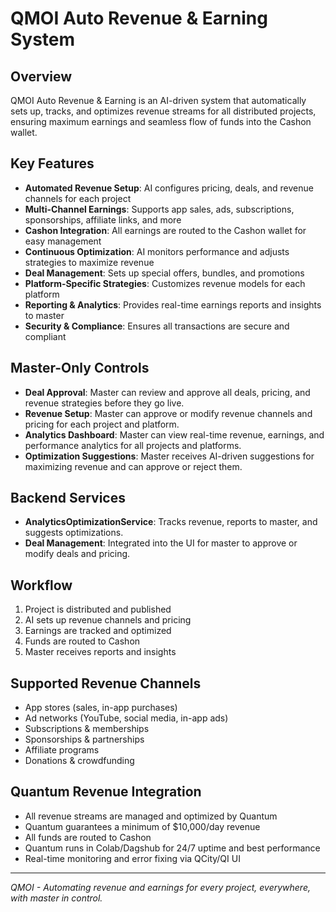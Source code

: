 # QMOI Auto Revenue & Earning System

## Overview

QMOI Auto Revenue & Earning is an AI-driven system that automatically sets up, tracks, and optimizes revenue streams for all distributed projects, ensuring maximum earnings and seamless flow of funds into the Cashon wallet.

## Key Features

- **Automated Revenue Setup**: AI configures pricing, deals, and revenue channels for each project
- **Multi-Channel Earnings**: Supports app sales, ads, subscriptions, sponsorships, affiliate links, and more
- **Cashon Integration**: All earnings are routed to the Cashon wallet for easy management
- **Continuous Optimization**: AI monitors performance and adjusts strategies to maximize revenue
- **Deal Management**: Sets up special offers, bundles, and promotions
- **Platform-Specific Strategies**: Customizes revenue models for each platform
- **Reporting & Analytics**: Provides real-time earnings reports and insights to master
- **Security & Compliance**: Ensures all transactions are secure and compliant

## Master-Only Controls

- **Deal Approval**: Master can review and approve all deals, pricing, and revenue strategies before they go live.
- **Revenue Setup**: Master can approve or modify revenue channels and pricing for each project and platform.
- **Analytics Dashboard**: Master can view real-time revenue, earnings, and performance analytics for all projects and platforms.
- **Optimization Suggestions**: Master receives AI-driven suggestions for maximizing revenue and can approve or reject them.

## Backend Services

- **AnalyticsOptimizationService**: Tracks revenue, reports to master, and suggests optimizations.
- **Deal Management**: Integrated into the UI for master to approve or modify deals and pricing.

## Workflow

1. Project is distributed and published
2. AI sets up revenue channels and pricing
3. Earnings are tracked and optimized
4. Funds are routed to Cashon
5. Master receives reports and insights

## Supported Revenue Channels

- App stores (sales, in-app purchases)
- Ad networks (YouTube, social media, in-app ads)
- Subscriptions & memberships
- Sponsorships & partnerships
- Affiliate programs
- Donations & crowdfunding

## Quantum Revenue Integration

- All revenue streams are managed and optimized by Quantum
- Quantum guarantees a minimum of $10,000/day revenue
- All funds are routed to Cashon
- Quantum runs in Colab/Dagshub for 24/7 uptime and best performance
- Real-time monitoring and error fixing via QCity/QI UI

---

_QMOI - Automating revenue and earnings for every project, everywhere, with master in control._
